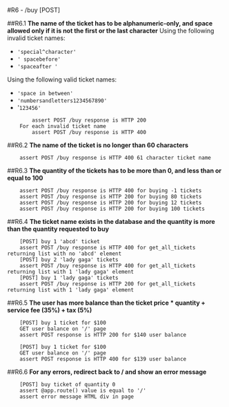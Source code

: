 #R6 - /buy [POST]

##R6.1
**The name of the ticket has to be alphanumeric-only, and space allowed only if it is not the first or the last character**
Using the following invalid ticket names:
- `'special^character'`
- `' spacebefore'`
- `'spaceafter '`

Using the following valid ticket names:
- `'space in between'`
- `'numbersandletters1234567890'`
- '`123456'`

```	For each valid ticket name
		assert POST /buy response is HTTP 200
	For each invalid ticket name
		assert POST /buy response is HTTP 400
```

##R6.2
**The name of the ticket is no longer than 60 characters**

```	assert POST /buy response is HTTP 200 for 60 character ticket name
	assert POST /buy response is HTTP 400 61 character ticket name	
```

##R6.3
**The quantity of the tickets has to be more than 0, and less than or equal to 100**

``` assert POST /buy response is HTTP 400 for buying 0 tickets
	assert POST /buy response is HTTP 400 for buying -1 tickets		
	assert POST /buy response is HTTP 200 for buying 80 tickets
	assert POST /buy response is HTTP 200 for buying 12 tickets	
	assert POST /buy response is HTTP 200 for buying 100 tickets
```

##R6.4
**The ticket name exists in the database and the quantity is more than the quantity requested to buy**

```
	[POST] buy 1 'abcd' ticket
	assert POST /buy response is HTTP 400 for get_all_tickets returning list with no 'abcd' element
	[POST] buy 2 'lady gaga' tickets
	assert POST /buy response is HTTP 400 for get_all_tickets returning list with 1 'lady gaga' element
	[POST] buy 1 'lady gaga' tickets
	assert POST /buy response is HTTP 200 for get_all_tickets returning list with 1 'lady gaga' element
```

##R6.5
**The user has more balance than the ticket price * quantity + service fee (35%) + tax (5%)**

```
	[POST] buy 1 ticket for $100
	GET user balance on '/' page
	assert POST response is HTTP 200 for $140 user balance 
	
	[POST] buy 1 ticket for $100
	GET user balance on '/' page
	assert POST response is HTTP 400 for $139 user balance 
```

##R6.6
**For any errors, redirect back to / and show an error message**

```
	[POST] buy ticket of quantity 0
	assert @app.route() value is equal to '/'
	assert error message HTML div in page
```